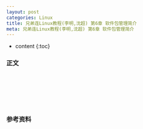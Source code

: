 ```yaml
---
layout: post
categories: Linux
title: 兄弟连Linux教程(李明,沈超) 第6章 软件包管理简介
meta: 兄弟连Linux教程(李明,沈超) 第6章 软件包管理简介
---
```

* content
{:toc}

### 正文



<br/><br/><br/><br/><br/>
### 参考资料




